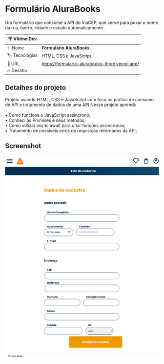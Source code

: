 # Formulário AluraBooks

Um formulário que consome a API do ViaCEP, que serve para puxar o nome da rua, bairro, cidade e estado automaticamente .

| :placard: Vitrine.Dev |     |
| -------------  | --- |
| :sparkles: Nome        | **Formulário AluraBooks**
| :label: Tecnologias | HTML, CSS e JavaScript
| :rocket: URL         | https://formulario-alurabooks-three.vercel.app/
| :fire: Desafio     | -

## Detalhes do projeto

Projeto usando HTML, CSS e JavaScript com foco na prática de consumo de API e tratamento de dados de uma API Nesse projeto aprendi:<br>
<br>• Como funciona o JavaScript assíncrono; <br>
• Conheci as Promises e seus métodos; <br>
• Como utilizar async await para criar funções assíncronas; <br>
• Tratamento de possíveis erros de requisição retornados da API; <br>

## Screenshot

<p align="center">
  <img src="./assets/img/Formulario.png" ></img>
</p>

